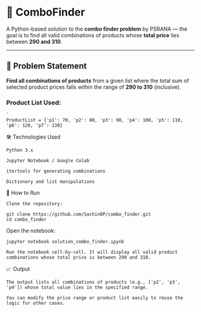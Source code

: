 # 🧩 ComboFinder

A Python-based solution to the **combo finder problem** by PSRANA — the goal is to find all valid combinations of products whose **total price** lies between **290 and 310**.

---

## 📌 Problem Statement

**Find all combinations of products** from a given list where the total sum of selected product prices falls within the range of **290 to 310** (inclusive).

### Product List Used:
    `
    ProductList = {'p1': 70, 'p2': 80, 'p3': 90, 'p4': 100, 'p5': 110, 'p6': 120, 'p7': 130}

🛠 Technologies Used

    Python 3.x

    Jupyter Notebook / Google Colab

    itertools for generating combinations

    Dictionary and list manipulations

🚀 How to Run

    Clone the repository:

    git clone https://github.com/Sachin0P/combo_finder.git
    cd combo_finder

Open the notebook:

    jupyter notebook solution_combo_finder.ipynb

    Run the notebook cell-by-cell. It will display all valid product combinations whose total price is between 290 and 310.

📈 Output

    The output lists all combinations of products (e.g., ['p2', 'p3', 'p4']) whose total value lies in the specified range.

    You can modify the price range or product list easily to reuse the logic for other cases.
